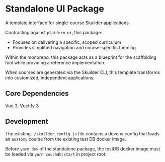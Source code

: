 # Standalone UI Package

A template interface for single-course Skuilder applications.

Contrasting against `platform-ui`, this package:

- Focuses on delivering a specific, scoped curriculum
- Provides simplified navigation and course-specific theming

Within the monorepo, this package acts as a blueprint for the scaffolding tool while providing a reference implementation.

When courses are generated via the Skuilder CLI, this template transforms into customized, independent applications.

## Core Dependencies

Vue 3, Vuetify 3

## Development

The existing `./skuilder.config.js` file contains a devenv config that loads an `anatomy` course from the existing test DB docker image.

Before `yarn dev` of the standalone package, the testDB docker image must be loaded via `yarn couchdb:start` in project root.

